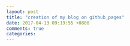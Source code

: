 ```yaml
---
layout: post
title: "creation of my blog on github_pages"
date: 2017-04-13 09:19:55 +0800
comments: true
categories: 
---
```


